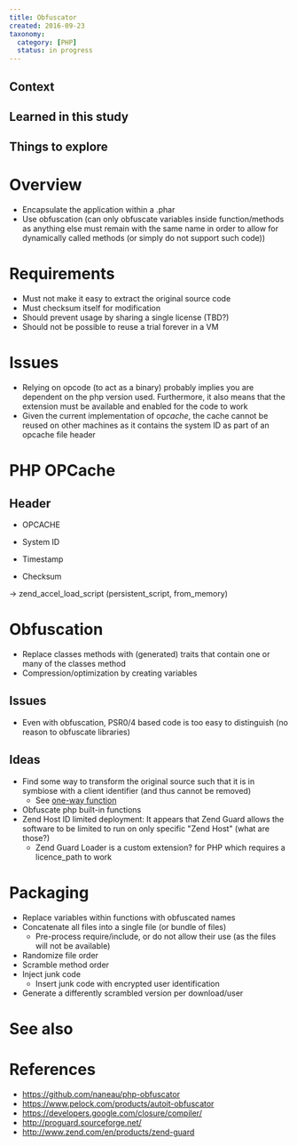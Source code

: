 ```yaml
---
title: Obfuscator
created: 2016-09-23
taxonomy:
  category: [PHP]
  status: in progress
---
```


## Context

## Learned in this study

## Things to explore

# Overview
* Encapsulate the application within a .phar
* Use obfuscation (can only obfuscate variables inside function/methods as anything else must remain with the same name in order to allow for dynamically called methods (or simply do not support such code))

# Requirements
* Must not make it easy to extract the original source code
* Must checksum itself for modification
* Should prevent usage by sharing a single license (TBD?)
* Should not be possible to reuse a trial forever in a VM

# Issues
* Relying on opcode (to act as a binary) probably implies you are dependent on the php version used. Furthermore, it also means that the extension must be available and enabled for the code to work
* Given the current implementation of op*cache*, the cache cannot be reused on other machines as it contains the system ID as part of an opcache file header

# PHP OPCache
## Header
* OPCACHE
* System ID
* Timestamp

* Checksum

-> zend_accel_load_script (persistent_script, from_memory)

# Obfuscation
* Replace classes methods with (generated) traits that contain one or many of the classes method
* Compression/optimization by creating variables

## Issues
* Even with obfuscation, PSR0/4 based code is too easy to distinguish (no reason to obfuscate libraries)

## Ideas
* Find some way to transform the original source such that it is in symbiose with a client identifier (and thus cannot be removed)
	* See [one-way function](https://en.wikipedia.org/wiki/One-way_function)
* Obfuscate php built-in functions
* Zend Host ID limited deployment: It appears that Zend Guard allows the software to be limited to run on only specific "Zend Host" (what are those?)
	* Zend Guard Loader is a custom extension? for PHP which requires a licence_path to work

# Packaging
* Replace variables within functions with obfuscated names
* Concatenate all files into a single file (or bundle of files)
	* Pre-process require/include, or do not allow their use (as the files will not be available)
* Randomize file order
* Scramble method order
* Inject junk code
	* Insert junk code with encrypted user identification
* Generate a differently scrambled version per download/user

# See also

# References
* https://github.com/naneau/php-obfuscator
* https://www.pelock.com/products/autoit-obfuscator
* https://developers.google.com/closure/compiler/
* http://proguard.sourceforge.net/
* http://www.zend.com/en/products/zend-guard